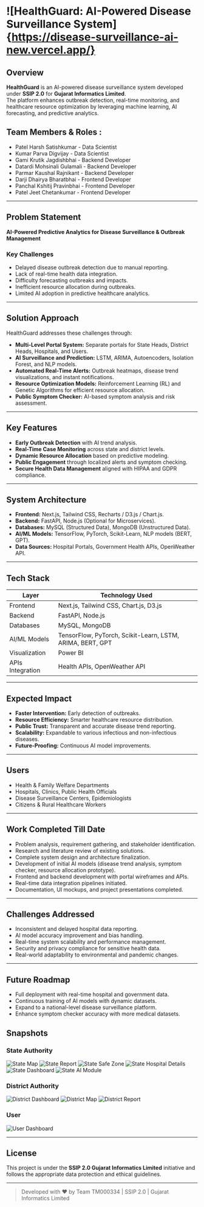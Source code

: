 # ![HealthGuard: AI-Powered Disease Surveillance System]{https://disease-surveillance-ai-new.vercel.app/}


## Overview
**HealthGuard** is an AI-powered disease surveillance system developed under **SSIP 2.0** for **Gujarat Informatics Limited**.  
The platform enhances outbreak detection, real-time monitoring, and healthcare resource optimization by leveraging machine learning, AI forecasting, and predictive analytics.

## Team Members & Roles :
- Patel Harsh Satishkumar - Data Scientist
- Kumar Parva Digvijay - Data Scientist
- Gami Krutik Jagdishbhai - Backend Developer
- Datardi Mohsinali Gulamali - Backend Developer
- Parmar Kaushal Rajnikant - Backend Developer
- Darji Dhairya Bharatbhai - Frontend Developer
- Panchal Kshitij Pravinbhai - Frontend Developer
- Patel Jeet Chetankumar - Frontend Developer

---

## Problem Statement
**AI-Powered Predictive Analytics for Disease Surveillance & Outbreak Management**

### Key Challenges
- Delayed disease outbreak detection due to manual reporting.
- Lack of real-time health data integration.
- Difficulty forecasting outbreaks and impacts.
- Inefficient resource allocation during outbreaks.
- Limited AI adoption in predictive healthcare analytics.

---

## Solution Approach
HealthGuard addresses these challenges through:
- **Multi-Level Portal System:** Separate portals for State Heads, District Heads, Hospitals, and Users.
- **AI Surveillance and Prediction:** LSTM, ARIMA, Autoencoders, Isolation Forest, and NLP models.
- **Automated Real-Time Alerts:** Outbreak heatmaps, disease trend visualizations, and instant notifications.
- **Resource Optimization Models:** Reinforcement Learning (RL) and Genetic Algorithms for efficient resource allocation.
- **Public Symptom Checker:** AI-based symptom analysis and risk assessment.

---

## Key Features
- **Early Outbreak Detection** with AI trend analysis.
- **Real-Time Case Monitoring** across state and district levels.
- **Dynamic Resource Allocation** based on predictive modeling.
- **Public Engagement** through localized alerts and symptom checking.
- **Secure Health Data Management** aligned with HIPAA and GDPR compliance.

---

## System Architecture
- **Frontend:** Next.js, Tailwind CSS, Recharts / D3.js / Chart.js.
- **Backend:** FastAPI, Node.js (Optional for Microservices).
- **Databases:** MySQL (Structured Data), MongoDB (Unstructured Data).
- **AI/ML Models:** TensorFlow, PyTorch, Scikit-Learn, NLP models (BERT, GPT).
- **Data Sources:** Hospital Portals, Government Health APIs, OpenWeather API.

---

## Tech Stack
| Layer            | Technology Used |
|------------------|------------------|
| Frontend         | Next.js, Tailwind CSS, Chart.js, D3.js |
| Backend          | FastAPI, Node.js |
| Databases        | MySQL, MongoDB |
| AI/ML Models     | TensorFlow, PyTorch, Scikit-Learn, LSTM, ARIMA, BERT, GPT |
| Visualization    | Power BI |
| APIs Integration | Health APIs, OpenWeather API |

---

## Expected Impact
- **Faster Intervention:** Early detection of outbreaks.
- **Resource Efficiency:** Smarter healthcare resource distribution.
- **Public Trust:** Transparent and accurate disease trend reporting.
- **Scalability:** Expandable to various infectious and non-infectious diseases.
- **Future-Proofing:** Continuous AI model improvements.

---

## Users
- Health & Family Welfare Departments
- Hospitals, Clinics, Public Health Officials
- Disease Surveillance Centers, Epidemiologists
- Citizens & Rural Healthcare Workers

---

## Work Completed Till Date
- Problem analysis, requirement gathering, and stakeholder identification.
- Research and literature review of existing solutions.
- Complete system design and architecture finalization.
- Development of initial AI models (disease trend analysis, symptom checker, resource allocation prototype).
- Frontend and backend development with portal wireframes and APIs.
- Real-time data integration pipelines initiated.
- Documentation, UI mockups, and project presentations completed.

---

## Challenges Addressed
- Inconsistent and delayed hospital data reporting.
- AI model accuracy improvement and bias handling.
- Real-time system scalability and performance management.
- Security and privacy compliance for sensitive health data.
- Real-world adaptability to environmental and pandemic changes.

---

## Future Roadmap
- Full deployment with real-time hospital and government data.
- Continuous training of AI models with dynamic datasets.
- Expand to a national-level disease surveillance platform.
- Enhance symptom checker accuracy with more medical datasets.

## Snapshots

### State Authority
![State Map](https://github.com/user-attachments/assets/7d8e3a96-0d70-43ea-87a3-ac1b29ce3146)
![State Report](https://github.com/user-attachments/assets/67383f98-6f2f-47c2-88f6-5270a2f8b0d5)
![State Safe Zone](https://github.com/user-attachments/assets/25137c45-4b50-46c3-97d6-ba8456c0dccf)
![State Hospital Details](https://github.com/user-attachments/assets/62890fd9-144c-4c38-a0d0-fbbe4a0bc805)
![State Dashboard](https://github.com/user-attachments/assets/a538ca56-9a51-49ec-aa7e-fecea99826ca)
![State AI Module](https://github.com/user-attachments/assets/a734e4b6-4319-4c1d-b1d7-c65fbc920dab)

### District Authority
![District Dashboard](https://github.com/user-attachments/assets/ce76c8d9-1dc2-41a8-bef1-38f07fd4b12b)
![District Map](https://github.com/user-attachments/assets/77544e86-1464-43ab-b389-d602bece0b45)
![District Report](https://github.com/user-attachments/assets/bfdf3c8d-8017-407f-82e6-d4f1ef4b4837)

### User 

![User Dashboard](https://github.com/user-attachments/assets/e3eb8912-1284-4dfe-bfb3-d08d6fcdc420)

---

## License
This project is under the **SSIP 2.0 Gujarat Informatics Limited** initiative and follows the appropriate data protection and ethical guidelines.

---

> Developed with ❤️ by Team TM000334 | SSIP 2.0 | Gujarat Informatics Limited
